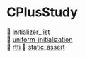 # CPlusStudy

👀 <a href="md/initializer_list.md">initializer_list</a> <br>
👀 <a href="md/uniform_initialization.md">uniform_initialization</a> <br>
👀 <a href="md/rtti.md">rtti</a>
👀 <a href="md/static_assert.md">static_assert</a>
